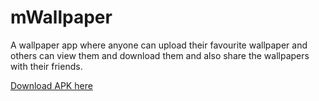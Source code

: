 # mWallpaper
A wallpaper app where anyone can upload their favourite wallpaper and others can view them and download them and also share the wallpapers with their friends.

<a href="https://github.com/pawanabc59/mWallpaper/blob/master/app/release/app-release.apk?raw=true"> Download APK here </a>
